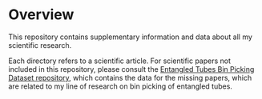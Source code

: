 # Overview

This repository contains supplementary information and data about all my scientific research.

Each directory refers to a scientific article. For scientific papers not included in this repository, please consult the [Entangled Tubes Bin Picking Dataset repository](https://github.com/GoncaloLeao/Entangled-Tubes-Bin-Picking-Dataset), which contains the data for the missing papers, which are related to my line of research on bin picking of entangled tubes.
